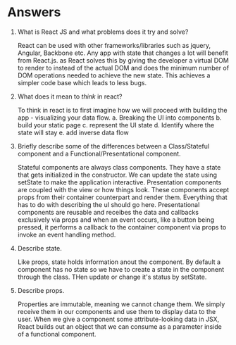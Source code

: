 # Answers

1.  What is React JS and what problems does it try and solve?

    React can be used with other frameworks/libraries such as jquery, Angular, Backbone etc. Any app with state that changes a lot will benefit from React.js. as React solves this by giving the developer a virtual DOM to render to instead of the actual DOM and does the minimum number of DOM operations needed to achieve the new state. This achieves a simpler code base which leads to less bugs.

2.  What does it mean to _think_ in react?

    To think in react is to first imagine how we will proceed with building the app - visualizing your data flow.
    a. Breaking the UI into components
    b. build your static page
    c. represent the UI state
    d. Identify where the state will stay
    e. add inverse data flow

3.  Briefly describe some of the differences between a Class/Stateful component and a Functional/Presentational component.

    Stateful components are always class components. They have a state that gets initialized in the constructor. We can update the state using setState to make the application interactive. Presentation components are coupled with the view or how things look. These components accept props from their container counterpart and render them. Everything that has to do with describing the uI should go here. Presentational components are reusable and receibes the data and callbacks exclusively via props and when an event occurs, like a button being pressed, it performs a callback to the container component via props to invoke an event handling method.

4.  Describe state.

    Like props, state holds information anout the component. By default a component has no state so we have to create a state in the component through the class. THen update or change it's status by setState.

5.  Describe props.

    Properties are immutable, meaning we cannot change them. We simply receive them in our components and use them to display data to the user. When we give a component some attribute-looking data in JSX, React builds out an object that we can consume as a parameter inside of a functional component.